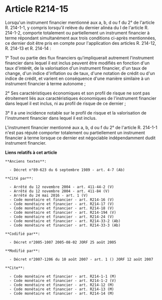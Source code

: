 # Article R214-15

Lorsqu'un instrument financier mentionné aux a, b, d ou f du 2° de l'article R. 214-1-1, y compris lorsqu'il relève du
dernier alinéa du I de l'article R. 214-1-2, comporte totalement ou partiellement un instrument financier à terme répondant
simultanément aux trois conditions ci-après mentionnées, ce dernier doit être pris en compte pour l'application des articles
R. 214-12, R. 214-13 et R. 214-14 :

1° Tout ou partie des flux financiers qu'impliquerait autrement l'instrument financier dans lequel il est inclus peuvent être
modifiés en fonction d'un taux d'intérêt, de la valorisation d'un instrument financier, d'un taux de change, d'un indice
d'inflation ou de taux, d'une notation de crédit ou d'un indice de crédit, et varient en conséquence d'une manière similaire
à un instrument financier à terme autonome ;

2° Ses caractéristiques économiques et son profil de risque ne sont pas étroitement liés aux caractéristiques économiques de
l'instrument financier dans lequel il est inclus, ni au profil de risque de ce dernier ;

3° Il a une incidence notable sur le profil de risque et la valorisation de l'instrument financier dans lequel il est inclus.

L'instrument financier mentionné aux a, b, d ou f du 2° de l'article R. 214-1-1 n'est pas réputé comporter totalement ou
partiellement un instrument financier à terme lorsque ce dernier est négociable indépendamment dudit instrument financier.

**Liens relatifs à cet article**

	**Anciens textes**:

	  - Décret n°89-623 du 6 septembre 1989 - art. 4-7 (Ab)

	**Cité par**:

	  - Arrêté du 12 novembre 2004 - art. 411-44-2 (V)
	  - Arrêté du 12 novembre 2004 - art. 411-84 (V)
	  - Arrêté du 24 mai 2016 - art. 1 (V)
	  - Code monétaire et financier - art. R214-16 (V)
	  - Code monétaire et financier - art. R214-17 (V)
	  - Code monétaire et financier - art. R214-18 (V)
	  - Code monétaire et financier - art. R214-194 (V)
	  - Code monétaire et financier - art. R214-24 (V)
	  - Code monétaire et financier - art. R214-33-2 (Ab)
	  - Code monétaire et financier - art. R214-33-3 (Ab)

	**Codifié par**:

	  - Décret n°2005-1007 2005-08-02 JORF 25 août 2005

	**Modifié par**:

	  - Décret n°2007-1206 du 10 août 2007 - art. 1 () JORF 12 août 2007

	**Cite**:

	  - Code monétaire et financier - art. R214-1-1 (M)
	  - Code monétaire et financier - art. R214-1-2 (V)
	  - Code monétaire et financier - art. R214-12 (M)
	  - Code monétaire et financier - art. R214-13 (M)
	  - Code monétaire et financier - art. R214-14 (M)
